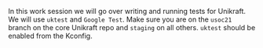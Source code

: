 In this work session we will go over writing and running tests for Unikraft.
We will use `uktest` and `Google Test`.
Make sure you are on the `usoc21` branch on the core Unikraft repo and `staging` on all others.
`uktest` should be enabled from the Kconfig.
